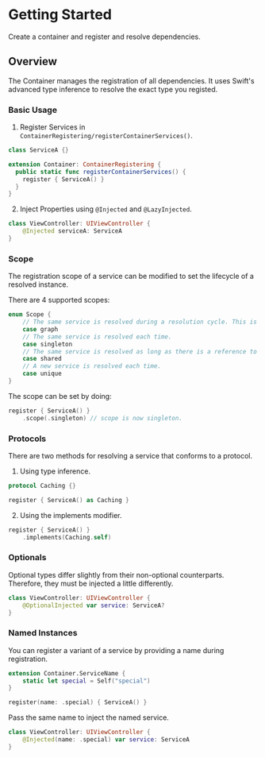 # Getting Started

Create a container and register and resolve dependencies.

## Overview

The Container manages the registration of all dependencies. It uses Swift's advanced type inference to resolve the exact type you registed.

### Basic Usage

1. Register Services in ``ContainerRegistering/registerContainerServices()``.

```swift
class ServiceA {}

extension Container: ContainerRegistering {
  public static func registerContainerServices() {
    register { ServiceA() }
  }
}
```
2. Inject Properties using `@Injected` and `@LazyInjected`.

```swift
class ViewController: UIViewController {
    @Injected serviceA: ServiceA
}
```

### Scope
The registration scope of a service can be modified to set the lifecycle of a resolved instance.

There are 4 supported scopes:
```swift
enum Scope {
    // The same service is resolved during a resolution cycle. This is the default scope.
    case graph
    // The same service is resolved each time.
    case singleton
    // The same service is resolved as long as there is a reference to it.
    case shared
    // A new service is resolved each time.
    case unique
}
```

The scope can be set by doing:
```swift
register { ServiceA() }
    .scope(.singleton) // scope is now singleton.
```

### Protocols

There are two methods for resolving a service that conforms to a protocol.

1. Using type inference.
```swift
protocol Caching {}

register { ServiceA() as Caching }
```
2. Using the implements modifier.
```swift
register { ServiceA() }
    .implements(Caching.self)
```

### Optionals

Optional types differ slightly from their non-optional counterparts. Therefore, they must be injected a little differently.

```swift
class ViewController: UIViewController {
    @OptionalInjected var service: ServiceA?
}
```

### Named Instances
You can register a variant of a service by providing a name during registration.

```swift
extension Container.ServiceName {
    static let special = Self("special")
}

register(name: .special) { ServiceA() }
```

Pass the same name to inject the named service.
```swift
class ViewController: UIViewController {
    @Injected(name: .special) var service: ServiceA
}
```
